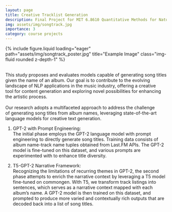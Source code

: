 ```yaml
---
layout: page
title: Creative Tracklist Generation
description: Final Project for MIT 6.8610 Quantitative Methods for Natural Language Processing
img: assets/img/songtrack.jpg
importance: 3
category: course projects
---
```


{% include figure.liquid loading="eager" path="assets/img/songtrack_poster.jpg" title="Example Image" class="img-fluid rounded z-depth-1" %}

<!-- <img src="assets/songtrack_poster.jpg" alt="Poster"> -->

<br>
This study proposes and evaluates&nbsp;models capable of generating song titles given the name of an&nbsp;album. Our goal is to contribute to the evolving landscape of&nbsp;NLP applications in the music industry, offering a creative tool&nbsp;for content generation and exploring novel possibilities for&nbsp;enhancing the artistic process.&nbsp;<br>
<br>
Our research adopts a multifaceted approach to address the challenge of&nbsp;generating song titles from album names, leveraging state-of-the-art language&nbsp;models for creative text generation.<br>

1. GPT-2 with Prompt Engineering:<br>
   The initial phase employs the GPT-2 language model with prompt engineering&nbsp;to directly generate song titles. Training data consists of album name-track&nbsp;name tuples obtained from Last.FM APIs. The GPT-2 model is fine-tuned on this&nbsp;dataset, and various prompts are experimented with to enhance title diversity.<br>

2. T5-GPT-2 Narrative Framework:<br>
   Recognizing the limitations of recurring themes in GPT-2, the second phase&nbsp;attempts to enrich the narrative context by leveraging a T5 model fine-tuned on&nbsp;commongen. With T5, we transform track listings into sentences, which serves&nbsp;as a narrative context mapped with each album’s name. A GPT-2 model is then&nbsp;trained on this dataset, and prompted to produce more varied and contextually&nbsp;rich outputs that are decoded back into a list of song titles.<br>

<br>
